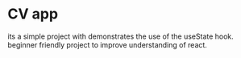 # CV app

its a simple project with demonstrates the use of the useState hook. beginner friendly project to improve understanding of react. 